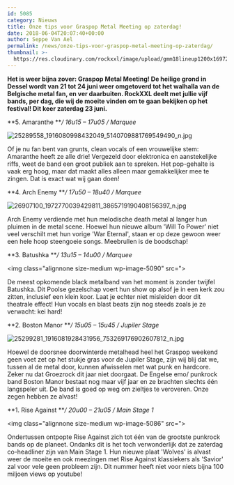 ```yaml
---
id: 5085
category: Nieuws
title: Onze tips voor Graspop Metal Meeting op zaterdag!
date: 2018-06-04T20:07:40+00:00
author: Seppe Van Ael
permalink: /news/onze-tips-voor-graspop-metal-meeting-op-zaterdag/
thumbnail: >-
  https://res.cloudinary.com/rockxxl/image/upload/gmm18lineup1200x16972-5.jpg
---
```

**Het is weer bijna zover: Graspop Metal Meeting! De heilige grond in Dessel wordt van 21 tot 24 juni weer omgetoverd tot het walhalla van de Belgische metal fan, en ver daarbuiten. RockXXL deelt met jullie vijf bands, per dag, die wij de moeite vinden om te gaan bekijken op het festival! Dit keer zaterdag 23 juni.**

**5. Amaranthe **_/ 16u15 – 17u05 / Marquee_

![25289558_1916080998432049_5140709881769549490_n.jpg](https://res.cloudinary.com/rockxxl/image/upload/25289558_1916080998432049_5140709881769549490_n.jpg)

Of je nu fan bent van grunts, clean vocals of een vrouwelijke stem: Amaranthe heeft ze alle drie! Vergezeld door elektronica en aanstekelijke riffs, weet de band een groot publiek aan te spreken. Het pop-gehalte is vaak erg hoog, maar dat maakt alles alleen maar gemakkelijker mee te zingen. Dat is exact wat wij gaan doen!



**4. Arch Enemy **_/ 17u50 – 18u40 / Marquee_

![26907100_1972770039429811_3865719190408156397_n.jpg](https://res.cloudinary.com/rockxxl/image/upload/26907100_1972770039429811_3865719190408156397_n.jpg)

Arch Enemy verdiende met hun melodische death metal al langer hun pluimen in de metal scene. Hoewel hun nieuwe album 'Will To Power' niet veel verschilt met hun vorige 'War Eternal', staan er op deze gewoon weer een hele hoop steengoeie songs. Meebrullen is de boodschap!



**3. Batushka **_/ 13u15 – 14u00 / Marquee_

<img class="alignnone size-medium wp-image-5090" src=">

De meest opkomende black metalband van het moment is zonder twijfel Batushka. Dit Poolse gezelschap voert hun show op alsof je in een kerk zou zitten, inclusief een klein koor. Laat je echter niet misleiden door dit theatrale effect! Hun vocals en blast beats zijn nog steeds zoals je ze verwacht: kei hard!



**2. Boston Manor **_/ 15u05 – 15u45 / Jupiler Stage_

![25299281_1916081928431956_753269176902607812_n.jpg](https://res.cloudinary.com/rockxxl/image/upload/25299281_1916081928431956_753269176902607812_n.jpg)

Hoewel de doorsnee doorwinterde metalhead heel het Graspop weekend geen voet zet op het stukje gras voor de Jupiler Stage, zijn wij blij dat we, tussen al de metal door, kunnen afwisselen met wat punk en hardcore. Zeker nu dat Groezrock dit jaar niet doorgaat. De Engelse emo/ punkrock band Boston Manor bestaat nog maar vijf jaar en ze brachten slechts één langspeler uit. De band is goed op weg om zieltjes te veroveren. Onze zegen hebben ze alvast!



**1. Rise Against **_/ 20u00 – 21u05 / Main Stage 1_

<img class="alignnone size-medium wp-image-5086" src=">

Ondertussen ontpopte Rise Against zich tot één van de grootste punkrock bands op de planeet. Ondanks dit is het toch verwonderlijk dat ze zaterdag co-headliner zijn van Main Stage 1. Hun nieuwe plaat 'Wolves' is alvast weer de moeite en ook meezingen met Rise Against klassiekers als 'Savior' zal voor vele geen probleem zijn. Dit nummer heeft niet voor niets bijna 100 miljoen views op youtube!